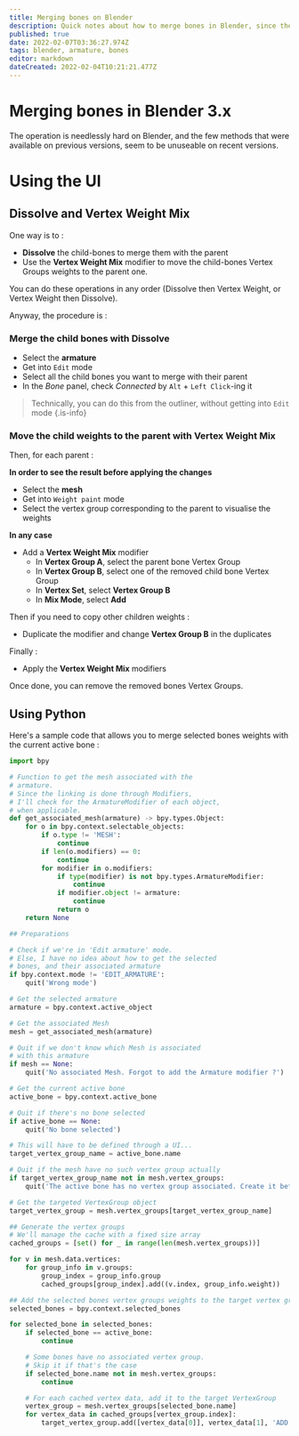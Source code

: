 ```yaml
---
title: Merging bones on Blender
description: Quick notes about how to merge bones in Blender, since the process is far from obvious
published: true
date: 2022-02-07T03:36:27.974Z
tags: blender, armature, bones
editor: markdown
dateCreated: 2022-02-04T10:21:21.477Z
---
```


# Merging bones in Blender 3.x

The operation is needlessly hard on Blender, and the few methods that were available on previous versions, seem to be unuseable on recent versions.

# Using the UI

## Dissolve and Vertex Weight Mix

One way is to :
* **Dissolve** the child-bones to merge them with the parent
* Use the **Vertex Weight Mix** modifier to move the child-bones Vertex Groups weights to the parent one.

You can do these operations in any order (Dissolve then Vertex Weight, or Vertex Weight then Dissolve).

Anyway, the procedure is :

### Merge the child bones with Dissolve

* Select the **armature**
* Get into `Edit` mode
* Select all the child bones you want to merge with their parent
* In the *Bone* panel, check _Connected_ by `Alt` + `Left Click`-ing it

> Technically, you can do this from the outliner, without getting into `Edit` mode
{.is-info}

### Move the child weights to the parent with Vertex Weight Mix

Then, for each parent :

**In order to see the result before applying the changes**

* Select the **mesh**
* Get into `Weight paint` mode
* Select the vertex group corresponding to the parent to visualise the weights

**In any case**

* Add a **Vertex Weight Mix** modifier
  * In **Vertex Group A**, select the parent bone Vertex Group
  * In **Vertex Group B**, select one of the removed child bone Vertex Group
  * In **Vertex Set**, select **Vertex Group B**
  * In **Mix Mode**, select **Add**

Then if you need to copy other children weights :

* Duplicate the modifier and change **Vertex Group B** in the duplicates

Finally :

* Apply the **Vertex Weight Mix** modifiers

Once done, you can remove the removed bones Vertex Groups.

## Using Python

Here's a sample code that allows you to merge selected bones weights with the current active bone :

```python
import bpy

# Function to get the mesh associated with the
# armature.
# Since the linking is done through Modifiers,
# I'll check for the ArmatureModifier of each object,
# when applicable.
def get_associated_mesh(armature) -> bpy.types.Object:
    for o in bpy.context.selectable_objects:
        if o.type != 'MESH':
            continue
        if len(o.modifiers) == 0:
            continue
        for modifier in o.modifiers:
            if type(modifier) is not bpy.types.ArmatureModifier:
                continue
            if modifier.object != armature:
                continue
            return o
    return None

## Preparations

# Check if we're in 'Edit armature' mode.
# Else, I have no idea about how to get the selected
# bones, and their associated armature
if bpy.context.mode != 'EDIT_ARMATURE':
    quit('Wrong mode')

# Get the selected armature
armature = bpy.context.active_object

# Get the associated Mesh
mesh = get_associated_mesh(armature)

# Quit if we don't know which Mesh is associated
# with this armature
if mesh == None:
    quit('No associated Mesh. Forgot to add the Armature modifier ?')

# Get the current active bone
active_bone = bpy.context.active_bone

# Quit if there's no bone selected
if active_bone == None:
    quit('No bone selected')

# This will have to be defined through a UI...
target_vertex_group_name = active_bone.name

# Quit if the mesh have no such vertex group actually
if target_vertex_group_name not in mesh.vertex_groups:
    quit('The active bone has no vertex group associated. Create it before.')

# Get the targeted VertexGroup object
target_vertex_group = mesh.vertex_groups[target_vertex_group_name]

## Generate the vertex groups
# We'll manage the cache with a fixed size array
cached_groups = [set() for _ in range(len(mesh.vertex_groups))]

for v in mesh.data.vertices:
    for group_info in v.groups:
        group_index = group_info.group
        cached_groups[group_index].add((v.index, group_info.weight))

## Add the selected bones vertex groups weights to the target vertex group
selected_bones = bpy.context.selected_bones

for selected_bone in selected_bones:
    if selected_bone == active_bone:
        continue

    # Some bones have no associated vertex group.
    # Skip it if that's the case
    if selected_bone.name not in mesh.vertex_groups:
        continue

    # For each cached vertex data, add it to the target VertexGroup
    vertex_group = mesh.vertex_groups[selected_bone.name]
    for vertex_data in cached_groups[vertex_group.index]:
        target_vertex_group.add([vertex_data[0]], vertex_data[1], 'ADD')

```
